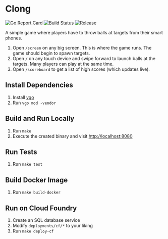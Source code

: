 # Clong

[![Go Report Card](https://goreportcard.com/badge/github.com/mastertinner/clong?style=flat-square)](https://goreportcard.com/report/github.com/mastertinner/clong)
[![Build Status](https://travis-ci.org/mastertinner/clong.svg?branch=master&style=flat-square)](https://travis-ci.org/mastertinner/clong)
[![Release](https://img.shields.io/github/release/mastertinner/clong.svg?style=flat-square)](https://github.com/mastertinner/clong/releases/latest)

A simple game where players have to throw balls at targets from their smart phones.

1.  Open `/screen` on any big screen. This is where the game runs. The game should begin to spawn targets.
1.  Open `/` on any touch device and swipe forward to launch balls at the targets. Many players can play at the same time.
1.  Open `/scoreboard` to get a list of high scores (which updates live).

## Install Dependencies

1.  Install [vgo](https://github.com/golang/vgo)
1.  Run `vgo mod -vendor`

## Build and Run Locally

1.  Run `make`
1.  Execute the created binary and visit <http://localhost:8080>

## Run Tests

1.  Run `make test`

## Build Docker Image

1.  Run `make build-docker`

## Run on Cloud Foundry

1.  Create an SQL database service
1.  Modify `deployments/cf/*` to your liking
1.  Run `make deploy-cf`
